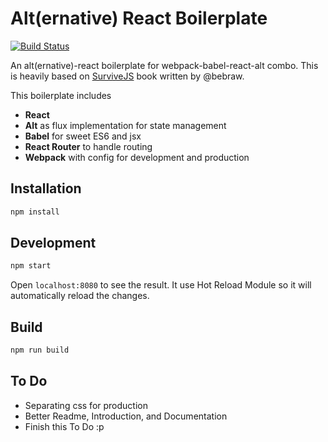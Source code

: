 Alt(ernative) React Boilerplate
================================
[![Build Status](https://travis-ci.org/iamn00b/alternative-react-boilerplate.svg?branch=master)](https://travis-ci.org/iamn00b/alternative-react-boilerplate)

An alt(ernative)-react boilerplate for webpack-babel-react-alt combo. 
This is heavily based on [SurviveJS](https://survivejs.com) book written by @bebraw.

This boilerplate includes
* __React__ 
* __Alt__ as flux implementation for state management
* __Babel__ for sweet ES6 and jsx
* __React Router__ to handle routing
* __Webpack__ with config for development and production

## Installation
``` bash
npm install 
```

## Development
``` bash 
npm start 
```
Open ``localhost:8080`` to see the result. It use Hot Reload Module so it will
automatically reload the changes.

## Build
``` bash 
npm run build 
```

## To Do
* Separating css for production
* Better Readme, Introduction, and Documentation
* Finish this To Do :p